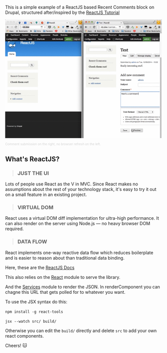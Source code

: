 This is a simple example of a ReactJS based Recent Comments block on Drupal, structured after/inspired by the [ReactJS Tutorial](http://facebook.github.io/react/docs/tutorial.html)

<img src="drupal_react.gif" title="Drupal and ReactJS" alt="The Reactive DOM is fun with Drupal!"/>
<p style="font-size:10px;color:lightgrey">Comment submission on the right, no browser refresh on the left.</p>

## What's ReactJS?

> ### JUST THE UI
Lots of people use React as the V in MVC. Since React makes no assumptions about the rest of your technology stack, it's easy to try it out on a small feature in an existing project.

> ### VIRTUAL DOM
React uses a virtual DOM diff implementation for ultra-high performance. It can also render on the server using Node.js — no heavy browser DOM required.

> ### DATA FLOW
React implements one-way reactive data flow which reduces boilerplate and is easier to reason about than traditional data binding.

Here, these are the [ReactJS Docs](http://facebook.github.io/react/docs/getting-started.html)

This also relies on the [React](http://drupal.org/project/react) module to serve the library.

And the [Services](http://drupal.org/project/services) module to render the JSON. In renderComponent you can chagne this URL that gets polled for to whatever you want.

To use the JSX syntax do this:

`npm install -g react-tools`

`jsx --watch src/ build/`

Otherwise you can edit the `build/` directly and delete `src` to add your own react components.

Cheers! :cat: